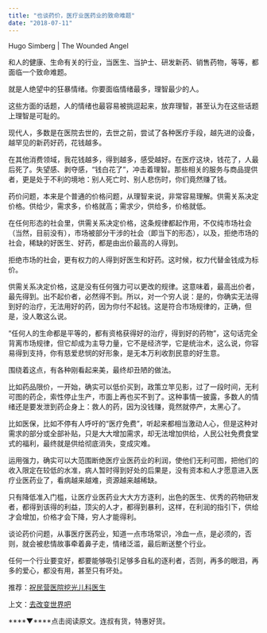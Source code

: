 ```yaml
---
title: "也谈药价，医疗业医药业的致命难题"
date: "2018-07-11"
---
```


Hugo Simberg | The Wounded Angel

和人的健康、生命有关的行业，当医生、当护士、研发新药、销售药物，等等，都面临一个致命难题。

就是人绝望中的狂暴情绪。你要面临情绪最多，理智最少的人。

这些方面的话题，人的情绪也最容易被挑逗起来，放弃理智，甚至认为在这些话题上理智是可耻的。

现代人，多数是在医院去世的，去世之前，尝试了各种医疗手段，越先进的设备，越罕见的新药好药，花钱越多。

在其他消费领域，我花钱越多，得到越多，感受越好。在医疗这块，钱花了，人最后死了。失望感、剥夺感，“钱白花了”，冲击着理智。那些相关的服务与商品提供者，更是处于不利的境地：别人死亡时、别人悲伤时，你们竟然赚了钱。

药价问题，本来是个普通的价格问题，从理智来说，非常容易理解。供需关系决定价格。供给少，需求多，价格就高；需求少，供给多，价格就低。

在任何形态的社会里，供需关系决定价格，这条规律都起作用，不仅纯市场社会（当然，目前没有），市场被部分干涉的社会（即当下的形态），以及，拒绝市场的社会，稀缺的好医生、好药，都是由出价最高的人得到。

拒绝市场的社会，更有权力的人得到好医生和好药。这时候，权力代替金钱成为标价。

供需关系决定价格，这是没有任何强力可以更改的规律。这意味着，最高出价者，最先得到。出不起价者，必然得不到。所以，对一个穷人说：是的，你确实无法得到好的治疗，无法用好的药，因为你付不起钱。这是符合市场规律的，正确，但是，没人敢这么说。

“任何人的生命都是平等的，都有资格获得好的治疗，得到好的药物”，这句话完全背离市场规律，但它却成为主导力量，它不是经济学，它是统治术，这么说，你容易得到支持，你有慈爱悲悯的好形象，是无本万利收割民意的好生意。

围绕着这点，有各种刚看起来美，最终却丑陋的做法。

比如药品限价，一开始，确实可以低价买到，政策立竿见影，过了一段时间，无利可图的药企，索性停止生产，市面上再也买不到了。这种事情一披露，多数人的情绪还是要发泄到药企身上：救人的药，因为没钱赚，竟然就停产，太黑心了。

比如医保，比如不停有人呼吁的“医疗免费”，听起来都相当激动人心，但是这种对需求的部分或全部补贴，只是大大增加需求，却无法增加供给，人民公社免费食堂式的福利，最终就是供给彻底消失，变成灾难。

运用强力，确实可以大范围断绝医疗业医药业的利润，使他们无利可图，把他们的收入限定在较低的水准，病人暂时得到好处的后果是，没有资本和人才愿意进入医疗业医药业了，看病越来越难，资源越来越稀缺。

只有降低准入门槛，让医疗业医药业大大方方逐利，出色的医生、优秀的药物研发者，都得到该得的利益，顶尖的人才，都得到暴利，这样，在利润的指引下，供给才会增加，价格才会下降，穷人才能得利。

谈论药价问题，从事医疗医药业，知道一点市场常识，冷血一点，是必须的，否则，就会被悲情故事牵着鼻子走，情绪泛滥，最后断送整个行业。

任何一个行业要变好，都要能够吸引足够多自私的逐利者，否则，再多的眼泪，再多的爱心，都没有用，甚至只有坏处。

推荐：[祝民营医院挖光儿科医生](http://mp.weixin.qq.com/s?__biz=MjM5NDU0Mjk2MQ==&mid=2651622436&idx=1&sn=02974a00f4466d483ddcacd08b31f3d0&chksm=bd7e083a8a09812cf1594d5d25c602af6aab6d0f23073e5a77d6a3cbf2a5ff7fcc2d6795cdfb&scene=21#wechat_redirect)

上文：[去改变世界吧](http://mp.weixin.qq.com/s?__biz=MjM5NDU0Mjk2MQ==&mid=2651629112&idx=1&sn=c2845e1ad38373733d404696efd9f70f&chksm=bd7e22268a09ab30fee1cfdc90b981ed5b512e10357b3d345ca9406dfc3d0f55bf51f1298b10&scene=21#wechat_redirect)

****▼****点击阅读原文。连叔有货，特惠好货。
